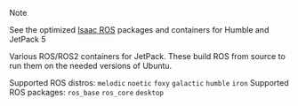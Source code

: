 > [!NOTE]  
> See the optimized [Isaac ROS](https://github.com/NVIDIA-ISAAC-ROS) packages and containers for Humble and JetPack 5

Various ROS/ROS2 containers for JetPack.  These build ROS from source to run them on the needed versions of Ubuntu.

Supported ROS distros: `melodic` `noetic` `foxy` `galactic` `humble` `iron`
Supported ROS packages: `ros_base` `ros_core` `desktop`